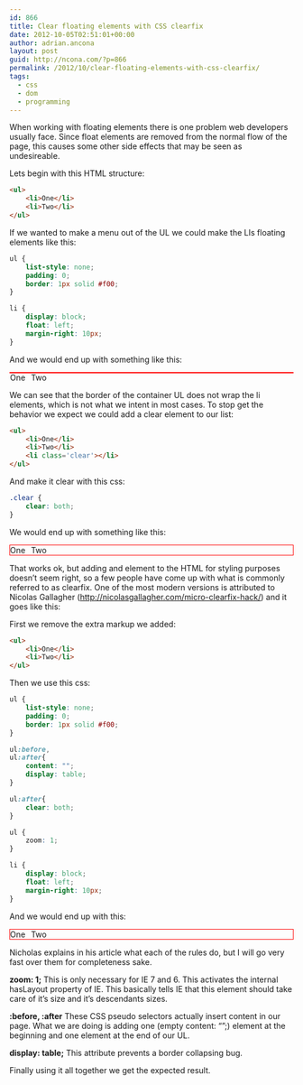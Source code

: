 ```yaml
---
id: 866
title: Clear floating elements with CSS clearfix
date: 2012-10-05T02:51:01+00:00
author: adrian.ancona
layout: post
guid: http://ncona.com/?p=866
permalink: /2012/10/clear-floating-elements-with-css-clearfix/
tags:
  - css
  - dom
  - programming
---
```

When working with floating elements there is one problem web developers usually face. Since float elements are removed from the normal flow of the page, this causes some other side effects that may be seen as undesireable.

Lets begin with this HTML structure:

```html
<ul>
    <li>One</li>
    <li>Two</li>
</ul>
```

<!--more-->

If we wanted to make a menu out of the UL we could make the LIs floating elements like this:

```css
ul {
    list-style: none;
    padding: 0;
    border: 1px solid #f00;
}

li {
    display: block;
    float: left;
    margin-right: 10px;
}
```

And we would end up with something like this:

<style>
ul.clearfixArticleList {
    list-style: none;
    padding: 0;
    border: 1px solid #f00;
    display: block;
}

.clearfixArticleList li {
    display: block;
    float: left;
    margin-right: 10px;
}

.clearrr {
  clear: both;
}
</style>

<ul class="clearfixArticleList">
  <li>
    One
  </li>
  <li>
    Two
  </li>
</ul>
<div class="clearrr"></div>

We can see that the border of the container UL does not wrap the li elements, which is not what we intent in most cases. To stop get the behavior we expect we could add a clear element to our list:

```html
<ul>
    <li>One</li>
    <li>Two</li>
    <li class='clear'></li>
</ul>
```

And make it clear with this css:

```css
.clear {
    clear: both;
}
```

We would end up with something like this:

<style>
ul.clearfixArticleList2 {
    list-style: none;
    padding: 0;
    border: 1px solid #f00;
    display: block;
}

.clearfixArticleList2 li {
    display: block;
    float: left;
    margin-right: 10px;
}

.clearfixArticleList2 .clear {
  clear: both;
  float: none;
}
</style>

<ul class="clearfixArticleList2">
  <li>
    One
  </li>
  <li>
    Two
  </li>
  <li class='clear'>
  </li>
</ul>

That works ok, but adding and element to the HTML for styling purposes doesn&#8217;t seem right, so a few people have come up with what is commonly referred to as clearfix. One of the most modern versions is attributed to Nicolas Gallagher (<http://nicolasgallagher.com/micro-clearfix-hack/>) and it goes like this:

First we remove the extra markup we added:

```html
<ul>
    <li>One</li>
    <li>Two</li>
</ul>
```

Then we use this css:

```css
ul {
    list-style: none;
    padding: 0;
    border: 1px solid #f00;
}

ul:before,
ul:after{
    content: "";
    display: table;
}

ul:after{
    clear: both;
}

ul {
    zoom: 1;
}

li {
    display: block;
    float: left;
    margin-right: 10px;
}
```

And we would end up with this:

<style>
ul.clearfixArticleList3 {
    list-style: none;
    padding: 0;
    border: 1px solid #f00;
    display: block;
    zoom: 1;
}

ul.clearfixArticleList3:before,
ul.clearfixArticleList3:after{
    content: "";
    display: table;
}

ul.clearfixArticleList3:after{
    clear: both;
}

.clearfixArticleList3 li {
    display: block;
    float: left;
    margin-right: 10px;
}

.clearfixArticleList3 .clear {
  clear: both;
  float: none;
}
</style>

<ul class="clearfixArticleList3">
  <li>
    One
  </li>
  <li>
    Two
  </li>
</ul>

Nicholas explains in his article what each of the rules do, but I will go very fast over them for completeness sake.

**zoom: 1;** This is only necessary for IE 7 and 6. This activates the internal hasLayout property of IE. This basically tells IE that this element should take care of it&#8217;s size and it&#8217;s descendants sizes.

**:before, :after** These CSS pseudo selectors actually insert content in our page. What we are doing is adding one (empty content: &#8220;&#8221;;) element at the beginning and one element at the end of our UL.

**display: table;** This attribute prevents a border collapsing bug.

Finally using it all together we get the expected result.
